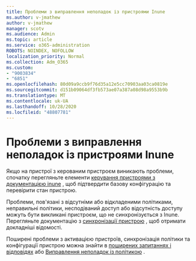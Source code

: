 ```yaml
---
title: Проблеми з виправлення неполадок із пристроями Inune
ms.author: v-jmathew
author: v-jmathew
manager: scotv
ms.audience: Admin
ms.topic: article
ms.service: o365-administration
ROBOTS: NOINDEX, NOFOLLOW
localization_priority: Normal
ms.collection: Adm_O365
ms.custom:
- "9003834"
- "6851"
ms.openlocfilehash: 80d09a9ccb9f76d35a12e5cc70903aa03ca0819e
ms.sourcegitcommit: d151b09064df3fb573ae07a387a08d98a9553b9b
ms.translationtype: MT
ms.contentlocale: uk-UA
ms.lasthandoff: 10/28/2020
ms.locfileid: "48807781"
---
```

# <a name="troubleshooting-problems-with-intune-devices"></a>Проблеми з виправлення неполадок із пристроями Inune

Якщо на пристрої з керованим пристроєм виникають проблеми, спочатку перегляньте елементи [керування пристроями з документацією inune](https://docs.microsoft.com/mem/intune/protect/endpoint-security-manage-devices) , щоб підтвердити базову конфігурацію та перевірити стан пристрою.

Проблеми, пов'язані з відсутніми або відкладеними політиками, неправильні політики, несподіваний доступ або відсутність доступу можуть бути викликані пристроєм, що не синхронізується з Inune. Перегляньте документацію з [синхронізації пристрою](https://docs.microsoft.com/mem/intune/remote-actions/device-sync) , щоб отримати докладніші відомості.

Поширені проблеми з активацією пристроїв, синхронізація політики та конфігурації пристрою можна знайти в [поширених запитаннях і відповідях](https://docs.microsoft.com/mem/intune/configuration/device-profile-troubleshoot) або [Виправлення неполадок із політикою](https://docs.microsoft.com/mem/intune/configuration/troubleshoot-policies-in-microsoft-intune) .
